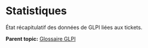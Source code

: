 Statistiques
============

État récapitulatif des données de GLPI liées aux tickets.

**Parent topic:** [Glossaire GLPI](../../glpi/glossary.html)
